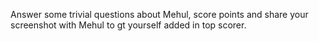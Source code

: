 Answer some trivial questions about Mehul, score points and share your screenshot with Mehul to gt yourself added in top scorer. 